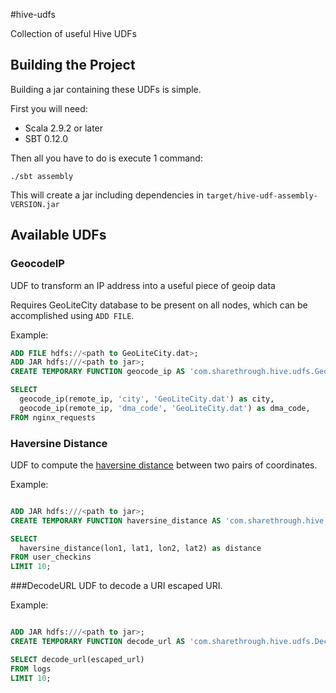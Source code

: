 #hive-udfs

Collection of useful Hive UDFs

## Building the Project

Building a jar containing these UDFs is simple. 

First you will need:

* Scala 2.9.2 or later
* SBT 0.12.0 

Then all you have to do is execute 1 command:

```
./sbt assembly
```

This will create a jar including dependencies in ```target/hive-udf-assembly-VERSION.jar```

## Available UDFs

### GeocodeIP
UDF to transform an IP address into a useful piece of geoip data

Requires GeoLiteCity database to be present on all nodes, which can be accomplished
using ```ADD FILE```.

Example:

```sql
ADD FILE hdfs://<path to GeoLiteCity.dat>;
ADD JAR hdfs:///<path to jar>;
CREATE TEMPORARY FUNCTION geocode_ip AS 'com.sharethrough.hive.udfs.GeocodeIP';

SELECT
  geocode_ip(remote_ip, 'city', 'GeoLiteCity.dat') as city,
  geocode_ip(remote_ip, 'dma_code', 'GeoLiteCity.dat') as dma_code,
FROM nginx_requests

```

### Haversine Distance

UDF to compute the [haversine distance](http://en.wikipedia.org/wiki/Haversine_formula) between
two pairs of coordinates.

Example:

```sql

ADD JAR hdfs:///<path to jar>;
CREATE TEMPORARY FUNCTION haversine_distance AS 'com.sharethrough.hive.udfs.HaversinceDistance';

SELECT 
  haversine_distance(lon1, lat1, lon2, lat2) as distance
FROM user_checkins
LIMIT 10;

```

###DecodeURL
UDF to decode a URI escaped URI. 

Example:

```sql

ADD JAR hdfs:///<path to jar>;
CREATE TEMPORARY FUNCTION decode_url AS 'com.sharethrough.hive.udfs.DecodeURL';

SELECT decode_url(escaped_url)
FROM logs
LIMIT 10;

```

